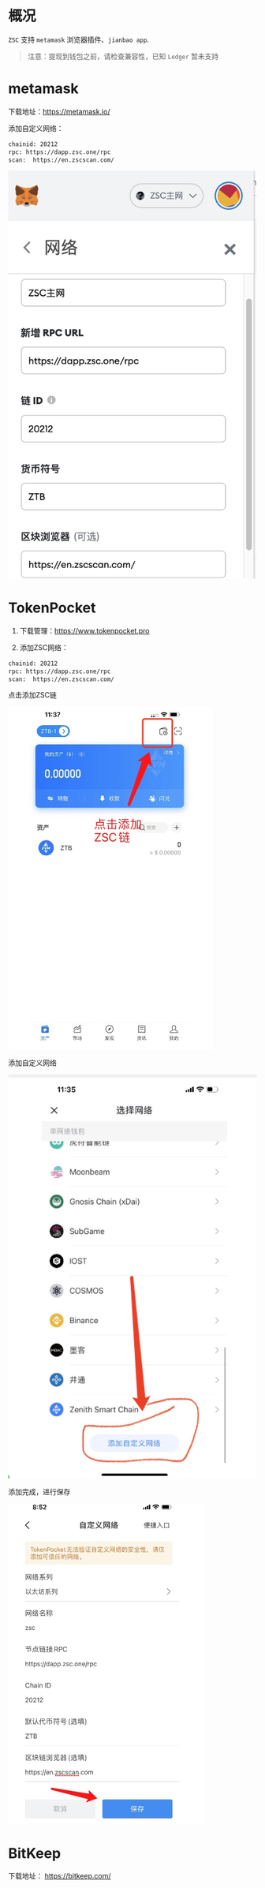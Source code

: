 # 概况

`ZSC` 支持 `metamask` 浏览器插件、`jianbao app`.

> 注意：提现到钱包之前，请检查兼容性，已知 `Ledger` 暂未支持

# metamask

下载地址：https://metamask.io/

添加自定义网络：

```
chainid: 20212
rpc: https://dapp.zsc.one/rpc
scan:  https://en.zscscan.com/
```

![metamask](./images/metamask2.png)

# TokenPocket

1. 下载管理：https://www.tokenpocket.pro

2. 添加ZSC网络：

```
chainid: 20212
rpc: https://dapp.zsc.one/rpc
scan:  https://en.zscscan.com/
```

点击添加ZSC链

![TokenPocket](./images/tp1.png)

添加自定义网络

![TokenPocket](./images/tp2.png)

添加完成，进行保存

![TokenPocket](./images/tp3.png)


# BitKeep

下载地址： https://bitkeep.com/

